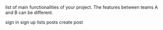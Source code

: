 list of main functionalities of your project. The
features between teams A and B can be different.

sign in
sign up
lists posts
create post
